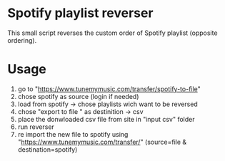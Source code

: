 # Spotify playlist reverser
This small script reverses the custom order of Spotify playlist (opposite ordering).

# Usage
1. go to "https://www.tunemymusic.com/transfer/spotify-to-file" 
2. chose spotify as source (login if needed)
3. load from spotify → chose playlists wich want to be reversed 
4. chose "export to file " as destinition  → csv
5. place the donwloaded csv file from site in "input csv" folder 
6. run reverser
7. re import the new file to spotify using "https://www.tunemymusic.com/transfer/" (source=file & destination=spotify)
